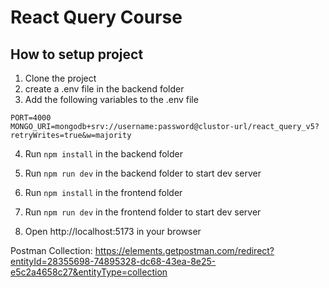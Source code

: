 # React Query Course

## How to setup project

1. Clone the project
2. create a .env file in the backend folder
3. Add the following variables to the .env file

```
PORT=4000
MONGO_URI=mongodb+srv://username:password@clustor-url/react_query_v5?retryWrites=true&w=majority

```

4. Run `npm install` in the backend folder
5. Run `npm run dev` in the backend folder to start dev server

6. Run `npm install` in the frontend folder
7. Run `npm run dev` in the frontend folder to start dev server

8. Open http://localhost:5173 in your browser

Postman Collection: https://elements.getpostman.com/redirect?entityId=28355698-74895328-dc68-43ea-8e25-e5c2a4658c27&entityType=collection

